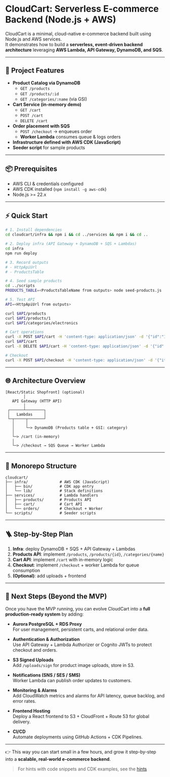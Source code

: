 # CloudCart: Serverless E-commerce Backend (Node.js + AWS)

CloudCart is a minimal, cloud-native e-commerce backend built using Node.js and AWS services.  
It demonstrates how to build a **serverless, event-driven backend architecture** leveraging **AWS Lambda, API Gateway, DynamoDB, and SQS**.

---

## 🔧 Project Features

- **Product Catalog via DynamoDB**
  - `GET /products`
  - `GET /products/:id`
  - `GET /categories/:name` (via GSI)
- **Cart Service (in-memory demo)**
  - `GET /cart`
  - `POST /cart`
  - `DELETE /cart`
- **Order placement with SQS**
  - `POST /checkout` → enqueues order
  - **Worker Lambda** consumes queue & logs orders
- **Infrastructure defined with AWS CDK (JavaScript)**
- **Seeder script** for sample products

---

## 📦 Prerequisites

- AWS CLI & credentials configured
- AWS CDK installed (`npm install -g aws-cdk`)
- Node.js >= 22.x

---

## ⚡ Quick Start

```bash
# 1. Install dependencies
cd cloudcart/infra && npm i && cd ../services && npm i && cd ..

# 2. Deploy infra (API Gateway + DynamoDB + SQS + Lambdas)
cd infra
npm run deploy

# 3. Record outputs
# - HttpApiUrl
# - ProductsTable

# 4. Seed sample products
cd ../scripts
PRODUCTS_TABLE=<ProductsTableName from outputs> node seed-products.js

# 5. Test API
API=<HttpApiUrl from outputs>

curl $API/products
curl $API/products/1
curl $API/categories/electronics

# Cart operations
curl -X POST $API/cart -H 'content-type: application/json' -d '{"id":"1","qty":2}'
curl $API/cart
curl -X DELETE $API/cart -H 'content-type: application/json' -d '{"id":"1"}'

# Checkout
curl -X POST $API/checkout -H 'content-type: application/json' -d '{"items":[{"id":"1","qty":2}],"total":199.99}'
```

---

## 🌐 Architecture Overview

```
[React/Static Shopfront] (optional)
        │
   API Gateway (HTTP API)
        │
 ┌──────┴────────┐
 │   Lambdas     │
 └─┬─────┬───────┘
   │     │
   │     └─> DynamoDB (Products table + GSI: category)
   │
   └─> /cart (in-memory)
   │
   └─> /checkout → SQS Queue → Worker Lambda
```

---

## 📁 Monorepo Structure

```
cloudcart/
├── infra/              # AWS CDK (JavaScript)
│   ├── bin/            # CDK app entry
│   └── lib/            # Stack definitions
├── services/           # Lambda handlers
│   ├── products/       # Products API
│   ├── cart/           # Cart API
│   └── orders/         # Checkout + Worker
└── scripts/            # Seeder scripts
```

---

## 🪜 Step-by-Step Plan

1. **Infra**: deploy DynamoDB + SQS + API Gateway + Lambdas
2. **Products API**: implement `/products`, `/products/{id}`, `/categories/{name}`
3. **Cart API**: implement `/cart` with in-memory logic
4. **Checkout**: implement `/checkout` + worker Lambda for queue consumption
5. **(Optional)**: add uploads + frontend

---

## 🚀 Next Steps (Beyond the MVP)

Once you have the MVP running, you can evolve CloudCart into a **full production-ready system** by adding:

- **Aurora PostgreSQL + RDS Proxy**  
  For user management, persistent carts, and relational order data.

- **Authentication & Authorization**  
  Use API Gateway + Lambda Authorizer or Cognito JWTs to protect checkout and orders.

- **S3 Signed Uploads**  
  Add `/uploads/sign` for product image uploads, store in S3.

- **Notifications (SNS / SES / SMS)**  
  Worker Lambda can publish order updates to customers.

- **Monitoring & Alarms**  
  Add CloudWatch metrics and alarms for API latency, queue backlog, and error rates.

- **Frontend Hosting**  
  Deploy a React frontend to S3 + CloudFront + Route 53 for global delivery.

- **CI/CD**  
  Automate deployments using GitHub Actions + CDK Pipelines.

---

👉 This way you can start small in a few hours, and grow it step-by-step into a **scalable, real-world e-commerce backend**.


> For hints with code snippets and CDK examples, see the [hints](./hints.md)